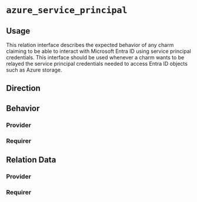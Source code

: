 # `azure_service_principal`

## Usage

This relation interface describes the expected behavior of any charm claiming to be able to interact with Microsoft Entra ID using service principal credentials. This interface should be used whenever a charm wants to be relayed the service principal credentials needed to access Entra ID objects such as Azure storage.

## Direction

## Behavior

### Provider

### Requirer

## Relation Data

### Provider

### Requirer
